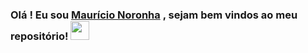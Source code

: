 ### Olá ! Eu sou <a href="https://github.com/mauricionoronha">Maurício Noronha</a> , sejam bem vindos ao meu repositório! <img height="30px" src="https://emojis.slackmojis.com/emojis/images/1531849430/4246/blob-sunglasses.gif?1531849430"></h1>
  


